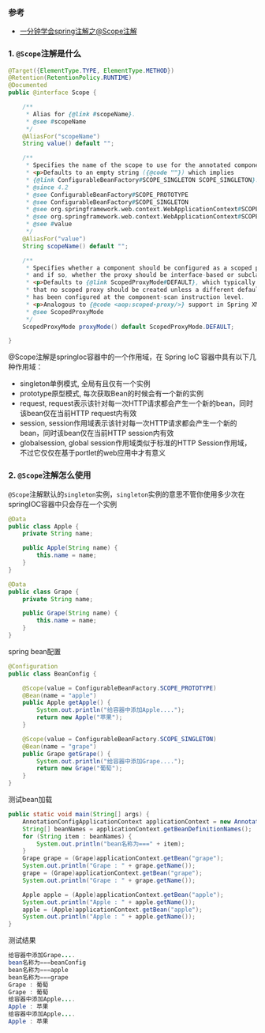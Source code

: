 ### 参考

- [一分钟学会spring注解之@Scope注解](https://mp.weixin.qq.com/s/3XXLJ74rR6pKLZ11V2gHzg)

### 1. `@Scope`注解是什么

```java
@Target({ElementType.TYPE, ElementType.METHOD})
@Retention(RetentionPolicy.RUNTIME)
@Documented
public @interface Scope {

    /**
     * Alias for {@link #scopeName}.
     * @see #scopeName
     */
    @AliasFor("scopeName")
    String value() default "";

    /**
     * Specifies the name of the scope to use for the annotated component/bean.
     * <p>Defaults to an empty string ({@code ""}) which implies
     * {@link ConfigurableBeanFactory#SCOPE_SINGLETON SCOPE_SINGLETON}.
     * @since 4.2
     * @see ConfigurableBeanFactory#SCOPE_PROTOTYPE
     * @see ConfigurableBeanFactory#SCOPE_SINGLETON
     * @see org.springframework.web.context.WebApplicationContext#SCOPE_REQUEST
     * @see org.springframework.web.context.WebApplicationContext#SCOPE_SESSION
     * @see #value
     */
    @AliasFor("value")
    String scopeName() default "";

    /**
     * Specifies whether a component should be configured as a scoped proxy
     * and if so, whether the proxy should be interface-based or subclass-based.
     * <p>Defaults to {@link ScopedProxyMode#DEFAULT}, which typically indicates
     * that no scoped proxy should be created unless a different default
     * has been configured at the component-scan instruction level.
     * <p>Analogous to {@code <aop:scoped-proxy/>} support in Spring XML.
     * @see ScopedProxyMode
     */
    ScopedProxyMode proxyMode() default ScopedProxyMode.DEFAULT;

}
```

@Scope注解是springIoc容器中的一个作用域，在 Spring IoC 容器中具有以下几种作用域：

- singleton单例模式, 全局有且仅有一个实例
- prototype原型模式, 每次获取Bean的时候会有一个新的实例
- request, request表示该针对每一次HTTP请求都会产生一个新的bean，同时该bean仅在当前HTTP request内有效
- session, session作用域表示该针对每一次HTTP请求都会产生一个新的bean，同时该bean仅在当前HTTP session内有效
- globalsession, global session作用域类似于标准的HTTP Session作用域，不过它仅仅在基于portlet的web应用中才有意义

### 2. `@Scope`注解怎么使用

`@Scope`注解默认的`singleton`实例，`singleton`实例的意思不管你使用多少次在springIOC容器中只会存在一个实例

```java
@Data
public class Apple {
    private String name;

    public Apple(String name) {
        this.name = name;
    }
}
```

```java
@Data
public class Grape {
    private String name;

    public Grape(String name) {
        this.name = name;
    }
}
```

spring bean配置

```java
@Configuration
public class BeanConfig {

    @Scope(value = ConfigurableBeanFactory.SCOPE_PROTOTYPE)
    @Bean(name = "apple")
    public Apple getApple() {
        System.out.println("给容器中添加Apple....");
        return new Apple("苹果");
    }

    @Scope(value = ConfigurableBeanFactory.SCOPE_SINGLETON)
    @Bean(name = "grape")
    public Grape getGrape() {
        System.out.println("给容器中添加Grape....");
        return new Grape("葡萄");
    }
}
```

测试bean加载

```java
public static void main(String[] args) {
    AnnotationConfigApplicationContext applicationContext = new AnnotationConfigApplicationContext(BeanConfig.class);
    String[] beanNames = applicationContext.getBeanDefinitionNames();
    for (String item : beanNames) {
        System.out.println("bean名称为===" + item);
    }
    Grape grape = (Grape)applicationContext.getBean("grape");
    System.out.println("Grape : " + grape.getName());
    grape = (Grape)applicationContext.getBean("grape");
    System.out.println("Grape : " + grape.getName());

    Apple apple = (Apple)applicationContext.getBean("apple");
    System.out.println("Apple : " + apple.getName());
    apple = (Apple)applicationContext.getBean("apple");
    System.out.println("Apple : " + apple.getName());
}
```

测试结果

```java
给容器中添加Grape....
bean名称为===beanConfig
bean名称为===apple
bean名称为===grape
Grape : 葡萄
Grape : 葡萄
给容器中添加Apple....
Apple : 苹果
给容器中添加Apple....
Apple : 苹果
```

